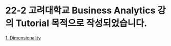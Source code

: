 # 22-2 고려대학교 Business Analytics 강의 Tutorial 목적으로 작성되었습니다.

[1. Dimensionality ](https://github.com/JINU6497/BA_/tree/main/1_Dimensionality%20Reduction)

